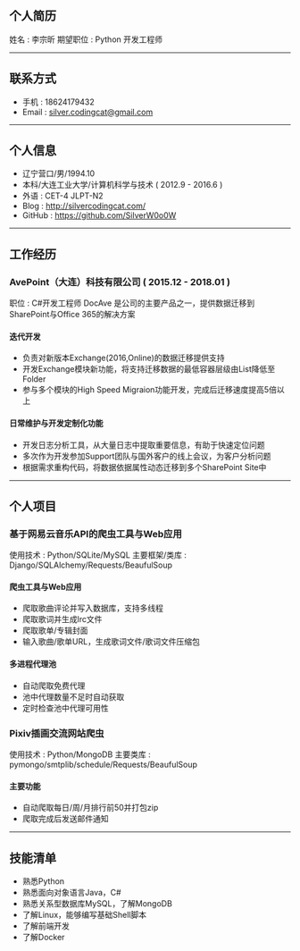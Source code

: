 ## 个人简历
姓名 : 李宗昕
期望职位 : Python 开发工程师
***

## 联系方式
* 手机 : 18624179432
* Email : silver.codingcat@gmail.com
***

## 个人信息
* 辽宁营口/男/1994.10
* 本科/大连工业大学/计算机科学与技术 ( 2012.9 - 2016.6 )
* 外语 : CET-4 JLPT-N2
* Blog : http://silvercodingcat.com/
* GitHub : https://github.com/SilverW0o0W
***

## 工作经历
### AvePoint（大连）科技有限公司 ( 2015.12 - 2018.01 )
职位 : C#开发工程师
DocAve 是公司的主要产品之一，提供数据迁移到SharePoint与Office 365的解决方案

#### 迭代开发
* 负责对新版本Exchange(2016,Online)的数据迁移提供支持
* 开发Exchange模块新功能，将支持迁移数据的最低容器层级由List降低至Folder
* 参与多个模块的High Speed Migraion功能开发，完成后迁移速度提高5倍以上

#### 日常维护与开发定制化功能
* 开发日志分析工具，从大量日志中提取重要信息，有助于快速定位问题
* 多次作为开发参加Support团队与国外客户的线上会议，为客户分析问题
* 根据需求重构代码，将数据依据属性动态迁移到多个SharePoint Site中
***

## 个人项目

### 基于网易云音乐API的爬虫工具与Web应用
使用技术 : Python/SQLite/MySQL
主要框架/类库 : Django/SQLAlchemy/Requests/BeaufulSoup

#### 爬虫工具与Web应用
* 爬取歌曲评论并写入数据库，支持多线程
* 爬取歌词并生成lrc文件
* 爬取歌单/专辑封面
* 输入歌曲/歌单URL，生成歌词文件/歌词文件压缩包

#### 多进程代理池
* 自动爬取免费代理
* 池中代理数量不足时自动获取
* 定时检查池中代理可用性

### Pixiv插画交流网站爬虫
使用技术 : Python/MongoDB
主要类库 : pymongo/smtplib/schedule/Requests/BeaufulSoup
#### 主要功能
* 自动爬取每日/周/月排行前50并打包zip
* 爬取完成后发送邮件通知
***

## 技能清单
* 熟悉Python
* 熟悉面向对象语言Java，C#
* 熟悉关系型数据库MySQL，了解MongoDB
* 了解Linux，能够编写基础Shell脚本
* 了解前端开发
* 了解Docker